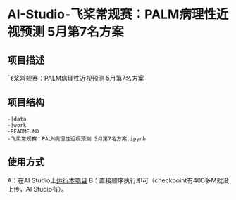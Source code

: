 # AI-Studio-飞桨常规赛：PALM病理性近视预测 5月第7名方案

## 项目描述
飞桨常规赛：PALM病理性近视预测 5月第7名方案

## 项目结构
```
-|data
-|work
-README.MD
-飞桨常规赛：PALM病理性近视预测 5月第7名方案.ipynb
```
## 使用方式
A：在AI Studio上[运行本项目](https://aistudio.baidu.com/aistudio/projectdetail/1892474)
B：直接顺序执行即可（checkpoint有400多M就没上传，AI Studio有）。
